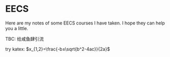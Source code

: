 # EECS

Here are my notes of some EECS courses I have taken. I hope they can help you a little.

TBC: 给咸鱼肆引流

try katex: $x_{1,2}=\frac{-b±\sqrt{b^2-4ac}}{2a}$
